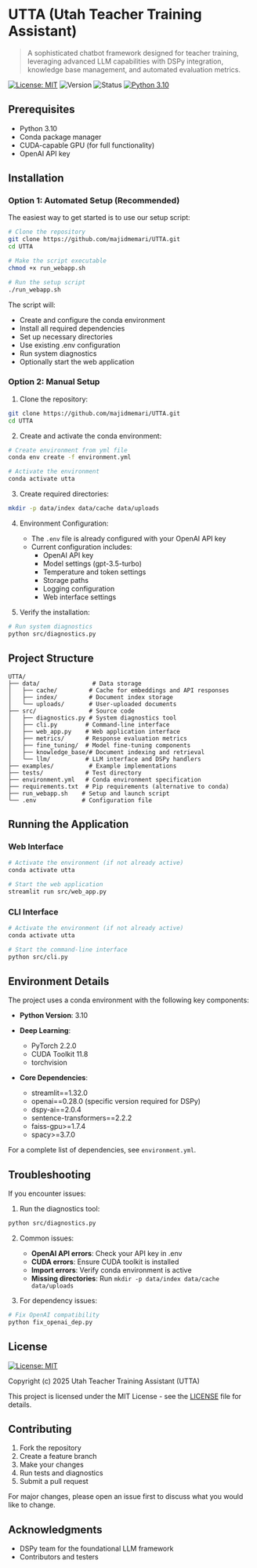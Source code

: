 # UTTA (Utah Teacher Training Assistant)

> A sophisticated chatbot framework designed for teacher training, leveraging advanced LLM capabilities with DSPy integration, knowledge base management, and automated evaluation metrics.

[![License: MIT](https://img.shields.io/badge/License-MIT-yellow.svg)](https://opensource.org/licenses/MIT)
![Version](https://img.shields.io/badge/version-0.1.0-blue)
![Status](https://img.shields.io/badge/status-alpha-orange)
[![Python 3.10](https://img.shields.io/badge/python-3.10-blue.svg)](https://www.python.org/downloads/release/python-31012/)

## Prerequisites

- Python 3.10
- Conda package manager
- CUDA-capable GPU (for full functionality)
- OpenAI API key

## Installation

### Option 1: Automated Setup (Recommended)

The easiest way to get started is to use our setup script:

```bash
# Clone the repository
git clone https://github.com/majidmemari/UTTA.git
cd UTTA

# Make the script executable
chmod +x run_webapp.sh

# Run the setup script
./run_webapp.sh
```

The script will:
- Create and configure the conda environment
- Install all required dependencies
- Set up necessary directories
- Use existing .env configuration
- Run system diagnostics
- Optionally start the web application

### Option 2: Manual Setup

1. Clone the repository:
```bash
git clone https://github.com/majidmemari/UTTA.git
cd UTTA
```

2. Create and activate the conda environment:
```bash
# Create environment from yml file
conda env create -f environment.yml

# Activate the environment
conda activate utta
```

3. Create required directories:
```bash
mkdir -p data/index data/cache data/uploads
```

4. Environment Configuration:
   - The `.env` file is already configured with your OpenAI API key
   - Current configuration includes:
     - OpenAI API key
     - Model settings (gpt-3.5-turbo)
     - Temperature and token settings
     - Storage paths
     - Logging configuration
     - Web interface settings

5. Verify the installation:
```bash
# Run system diagnostics
python src/diagnostics.py
```

## Project Structure

```
UTTA/
├── data/               # Data storage
│   ├── cache/         # Cache for embeddings and API responses
│   ├── index/         # Document index storage
│   └── uploads/       # User-uploaded documents
├── src/               # Source code
│   ├── diagnostics.py # System diagnostics tool
│   ├── cli.py        # Command-line interface
│   ├── web_app.py    # Web application interface
│   ├── metrics/      # Response evaluation metrics
│   ├── fine_tuning/  # Model fine-tuning components
│   ├── knowledge_base/# Document indexing and retrieval
│   └── llm/          # LLM interface and DSPy handlers
├── examples/          # Example implementations
├── tests/            # Test directory
├── environment.yml   # Conda environment specification
├── requirements.txt  # Pip requirements (alternative to conda)
├── run_webapp.sh    # Setup and launch script
└── .env             # Configuration file
```

## Running the Application

### Web Interface
```bash
# Activate the environment (if not already active)
conda activate utta

# Start the web application
streamlit run src/web_app.py
```

### CLI Interface
```bash
# Activate the environment (if not already active)
conda activate utta

# Start the command-line interface
python src/cli.py
```

## Environment Details

The project uses a conda environment with the following key components:

- **Python Version**: 3.10
- **Deep Learning**:
  - PyTorch 2.2.0
  - CUDA Toolkit 11.8
  - torchvision

- **Core Dependencies**:
  - streamlit==1.32.0
  - openai==0.28.0 (specific version required for DSPy)
  - dspy-ai==2.0.4
  - sentence-transformers==2.2.2
  - faiss-gpu>=1.7.4
  - spacy>=3.7.0

For a complete list of dependencies, see `environment.yml`.

## Troubleshooting

If you encounter issues:

1. Run the diagnostics tool:
```bash
python src/diagnostics.py
```

2. Common issues:
   - **OpenAI API errors**: Check your API key in .env
   - **CUDA errors**: Ensure CUDA toolkit is installed
   - **Import errors**: Verify conda environment is active
   - **Missing directories**: Run `mkdir -p data/index data/cache data/uploads`

3. For dependency issues:
```bash
# Fix OpenAI compatibility
python fix_openai_dep.py
```

## License

[![License: MIT](https://img.shields.io/badge/License-MIT-yellow.svg)](https://opensource.org/licenses/MIT)

Copyright (c) 2025 Utah Teacher Training Assistant (UTTA)

This project is licensed under the MIT License - see the [LICENSE](LICENSE) file for details.

## Contributing

1. Fork the repository
2. Create a feature branch
3. Make your changes
4. Run tests and diagnostics
5. Submit a pull request

For major changes, please open an issue first to discuss what you would like to change.

## Acknowledgments

- DSPy team for the foundational LLM framework
- Contributors and testers

